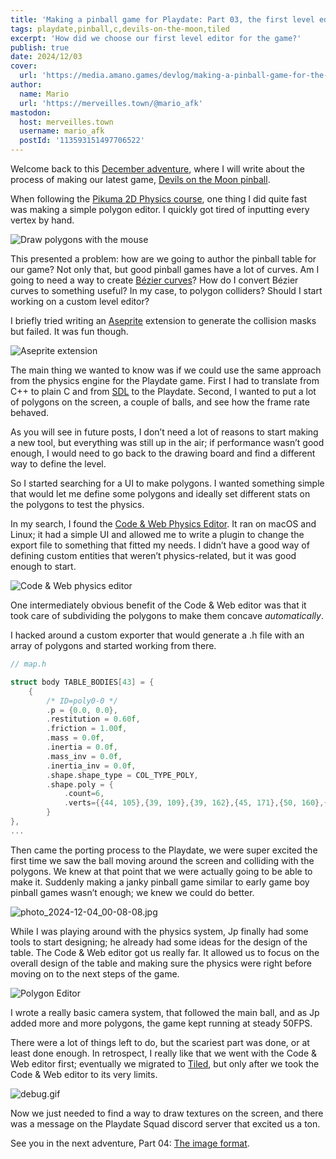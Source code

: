 ```yaml
---
title: 'Making a pinball game for Playdate: Part 03, the first level editor'
tags: playdate,pinball,c,devils-on-the-moon,tiled
excerpt: 'How did we choose our first level editor for the game?'
publish: true
date: 2024/12/03
cover:
  url: 'https://media.amano.games/devlog/making-a-pinball-game-for-the-playdate-part-03-the-first-level-editor/debug.gif'
author:
  name: Mario
  url: 'https://merveilles.town/@mario_afk'
mastodon:
  host: merveilles.town
  username: mario_afk
  postId: '113593151497706522'
---
```


Welcome back to this [December adventure](https://eli.li/december-adventure), where I will write about the process of making our latest game, [Devils on the Moon pinball](https://play.date/games/devils-on-the-moon-pinball/).

When following the [Pikuma 2D Physics course](https://pikuma.com/courses/game-physics-engine-programming), one thing I did quite fast was making a simple polygon editor. I quickly got tired of inputting every vertex by hand.

![Draw polygons with the mouse](https://media.amano.games/devlog/making-a-pinball-game-for-the-playdate-part-03-the-first-level-editor/pikuma.gif)

This presented a problem: how are we going to author the pinball table for our game? Not only that, but good pinball games have a lot of curves. Am I going to need a way to create [Bézier curves](https://www.youtube.com/watch?v=aVwxzDHniEw)? How do I convert Bézier curves to something useful? In my case, to polygon colliders? Should I start working on a custom level editor?

I briefly tried writing an [Aseprite](https://www.aseprite.org/) extension to generate the collision masks but failed. It was fun though.

![Aseprite extension](https://media.amano.games/devlog/making-a-pinball-game-for-the-playdate-part-03-the-first-level-editor/aseprite.gif)

The main thing we wanted to know was if we could use the same approach from the physics engine for the Playdate game. First I had to translate from C++ to plain C and from [SDL](https://www.libsdl.org/) to the Playdate. Second, I wanted to put a lot of polygons on the screen, a couple of balls, and see how the frame rate behaved.

As you will see in future posts, I don’t need a lot of reasons to start making a new tool, but everything was still up in the air; if performance wasn’t good enough, I would need to go back to the drawing board and find a different way to define the level.

So I started searching for a UI to make polygons. I wanted something simple that would let me define some polygons and ideally set different stats on the polygons to test the physics.

In my search, I found the [Code & Web Physics Editor](https://www.codeandweb.com/physicseditor). It ran on macOS and Linux; it had a simple UI and allowed me to write a plugin to change the export file to something that fitted my needs. I didn’t have a good way of defining custom entities that weren’t physics-related, but it was good enough to start.

![Code & Web physics editor](https://media.amano.games/devlog/making-a-pinball-game-for-the-playdate-part-03-the-first-level-editor/codeandweb.gif)

One intermediately obvious benefit of the Code & Web editor was that it took care of subdividing the polygons to make them concave _automatically_.

I hacked around a custom exporter that would generate a .h file with an array of polygons and started working from there.

```c
// map.h

struct body TABLE_BODIES[43] = {
    {
        /* ID=poly0-0 */
        .p = {0.0, 0.0},
        .restitution = 0.60f,
        .friction = 1.00f,
        .mass = 0.0f,
        .inertia = 0.0f,
        .mass_inv = 0.0f,
        .inertia_inv = 0.0f,
        .shape.shape_type = COL_TYPE_POLY,
        .shape.poly = {
            .count=6,
            .verts={{44, 105},{39, 109},{39, 162},{45, 171},{50, 160},{50, 109}}
        }
},
...
```

Then came the porting process to the Playdate, we were super excited the first time we saw the ball moving around the screen and colliding with the polygons. We knew at that point that we were actually going to be able to make it. Suddenly making a janky pinball game similar to early game boy pinball games wasn’t enough; we knew we could do better.

![photo_2024-12-04_00-08-08.jpg](https://media.amano.games/devlog/making-a-pinball-game-for-the-playdate-part-03-the-first-level-editor/photo_2024-12-04_00-08-08.jpg)

While I was playing around with the physics system, Jp finally had some tools to start designing; he already had some ideas for the design of the table. The Code & Web editor got us really far. It allowed us to focus on the overall design of the table and making sure the physics were right before moving on to the next steps of the game.

![Polygon Editor](https://media.amano.games/devlog/making-a-pinball-game-for-the-playdate-part-03-the-first-level-editor/polygon-editor.png)

I wrote a really basic camera system, that followed the main ball, and as Jp added more and more polygons, the game kept running at steady 50FPS.

There were a lot of things left to do, but the scariest part was done, or at least done enough. In retrospect, I really like that we went with the Code & Web editor first; eventually we migrated to [Tiled](https://www.mapeditor.org/), but only after we took the Code & Web editor to its very limits.

![debug.gif](https://media.amano.games/devlog/making-a-pinball-game-for-the-playdate-part-03-the-first-level-editor/debug.gif)

Now we just needed to find a way to draw textures on the screen, and there was a message on the Playdate Squad discord server that excited us a ton.

See you in the next adventure, Part 04: [The image format](https://amano.games/devlog/making-a-pinball-game-for-the-playdate-part-04-the-image-format).
